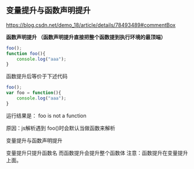 ## **变量提升与函数声明**提升



https://blog.csdn.net/demo_18/article/details/78493489#commentBox

**函数声明提升 （函数声明提升直接把整个函数提到执行环境的最顶端）**

```javascript
foo();
function foo(){
    console.log("aaa");
}
```

函数提升后等价于下述代码

```javascript
foo();
var foo = function(){
	console.log("aaa");
}
```

运行结果是： foo is not a function

原因：js解析遇到 foo()时会默认当做函数来解析



变量提升与函数声明提升

变量提升只提升函数名 而函数提升会提升整个函数体 注意：函数提升在变量提升上面。 





